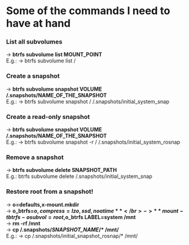 # Some of the commands I need to have at hand</br>

### List all subvolumes
-> **btrfs subvolume list MOUNT_POINT**</br>
E.g.: -> btrfs subvolume list /</br>

### Create a snapshot</br>
-> **btrfs subvolume snapshot VOLUME /.snapshots/NAME_OF_THE_SNAPSHOT**</br>
E.g.: -> btrfs subvolume snapshot / /.snapshots/initial_system_snap</br>

### Create a read-only snapshot</br>
-> **btrfs subvolume snapshot VOLUME /.snapshots/NAME_OF_THE_SNAPSHOT**</br>
E.g.: -> btrfs subvolume snapshot -r / /.snapshots/initial_system_rosnap</br>

### Remove a snapshot</br>
-> **btrfs subvolume delete SNAPSHOT_PATH**</br>
E.g.: btrfs subvolume delete /.snapshots/initial_system_snap</br>


### Restore root from a snapshot!</br>
-> **o=defaults,x-mount.mkdir**</br>
-> **o_btrfs=$o,compress=lzo,ssd,noatime**</br>
-> **mount -t btrfs -o subvol=root,$o_btrfs LABEL=system /mnt**</br>
-> **rm -rf /mnt**</br>
-> **cp /.snapshots/*SNAPSHOT_NAME*/\* /mnt/**</br>
E.g.: -> cp /.snapshots/initial_snapshot_rosnap/* /mnt/</br>
